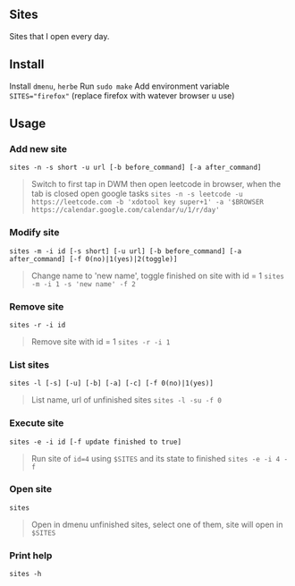 ## Sites
Sites that I open every day.

## Install
Install `dmenu`, `herbe`
Run `sudo make`
Add environment variable `SITES="firefox"` (replace firefox with watever browser u use)

## Usage
### Add new site
`sites -n -s short -u url [-b before_command] [-a after_command]`
>Switch to first tap in DWM then open leetcode in browser, when the tab is closed open google tasks
 `sites -n -s leetcode -u https://leetcode.com -b 'xdotool key super+1' -a '$BROWSER https://calendar.google.com/calendar/u/1/r/day'`

### Modify site
`sites -m -i id [-s short] [-u url] [-b before_command] [-a after_command] [-f 0(no)|1(yes)|2(toggle)]`
>Change name to 'new name', toggle finished on site with id = 1 
 `sites -m -i 1 -s 'new name' -f 2`

### Remove site
`sites -r -i id`
>Remove site with id = 1
 `sites -r -i 1`

### List sites
`sites -l [-s] [-u] [-b] [-a] [-c] [-f 0(no)|1(yes)]`
>List name, url of unfinished sites
 `sites -l -su -f 0`

### Execute site
`sites -e -i id [-f update finished to true]`
>Run site of `id=4` using `$SITES` and its state to finished
 `sites -e -i 4 -f`

### Open site
`sites`
>Open in dmenu unfinished sites, select one of them, site will open in `$SITES`

### Print help
`sites -h`
